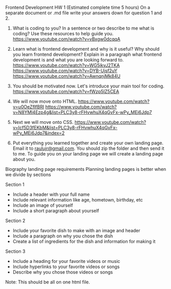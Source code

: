 Frontend Development HW 1
(Estimated complete time 5 hours)
On a separate document or .md file write your answers down for question 1 and 2.

1. What is coding to you? In a sentence or two describe to me what is coding? Use these resources to help guide you. 
https://www.youtube.com/watch?v=vBxgw0dcqqA

2. Learn what is frontend development and why is it useful? Why should you learn frontend development?  Explain in a paragraph what frontend development is and what you are looking forward to. 
https://www.youtube.com/watch?v=WG5ikvJ2TKA
https://www.youtube.com/watch?v=DYB-Ujsf2uY
https://www.youtube.com/watch?v=AwnqnjMk84U

3. You should be motivated now. Let's introduce your main tool for coding.
https://www.youtube.com/watch?v=fWzp5lZ5CEA

4. We will now move onto HTML. 
https://www.youtube.com/watch?v=u0OeZfIfBRI
https://www.youtube.com/watch?v=N8YMl4Ezp4g&list=PLC3y8-rFHvwhuX4qGvFx-wPy_MEi6Jdp7

5. Next we will move onto CSS.
https://www.youtube.com/watch?v=Icf5D3fEKbM&list=PLC3y8-rFHvwhuX4qGvFx-wPy_MEi6Jdp7&index=2

6. Put everything you learned together and create your own landing page. Email it to raulujr@gmail.com. You should zip the folder and then send it to me. 
To guide you on your landing page we will create a landing page about you.

Biography landing page requirements
Planning landing pages is better when we divide by sections

Section 1
- Include a header with your full name
- Include relevant information like age, hometown, birthday, etc
- Include an image of yourself
- Include a short paragraph about yourself

Section 2
- Include your favorite dish to make with an image and header 
- Include a paragraph on why you chose the dish
- Create a list of ingredients for the dish and information for making it

Section 3
- Include a heading for your favorite videos or music
- Include hyperlinks to your favorite videos or songs
- Describe why you chose those videos or songs

Note: This should be all on one html file. 
